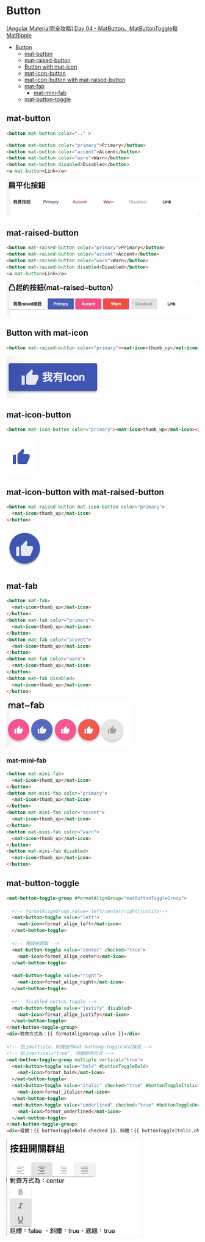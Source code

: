 # Button 
[[Angular Material完全攻略] Day 04 - MatButton、MatButtonToggle和MatRipple](https://ithelp.ithome.com.tw/articles/10193055)

- [Button](#button)
  - [mat-button](#mat-button)
  - [mat-raised-button](#mat-raised-button)
  - [Button with mat-icon](#button-with-mat-icon)
  - [mat-icon-button](#mat-icon-button)
  - [mat-icon-button with mat-raised-button](#mat-icon-button-with-mat-raised-button)
  - [mat-fab](#mat-fab)
    - [mat-mini-fab](#mat-mini-fab)
  - [mat-button-toggle](#mat-button-toggle)

## mat-button

```html
<button mat-button color=".." >
```

```html
<button mat-button color="primary">Primary</button>
<button mat-button color="accent">Accent</button>
<button mat-button color="warn">Warn</button>
<button mat-button disabled>Disabled</button>
<a mat-button>Link</a> 
```

![image](../images/02-mat-button-color.gif)

## mat-raised-button

```html
<button mat-raised-button color="primary">Primary</button>
<button mat-raised-button color="accent">Accent</button>
<button mat-raised-button color="warn">Warn</button>
<button mat-raised-button disabled>Disabled</button>
<a mat-button>Link</a>
```

![gif](../images/03-mat-raised-button.gif)


## Button with mat-icon

```html
<button mat-raised-button color="primary"><mat-icon>thumb_up</mat-icon> 我有Icon</button>
```

![圖 1](../images/8591e3c84c5973ac5e77b88f2d264c2f96913ba0c9072157872c2b1f93f8419c.png)  


## mat-icon-button

```html
<button mat-icon-button color="primary"><mat-icon>thumb_up</mat-icon></button>
```
![圖 2](../images/535c65341e1ff801342f45694d0fe3cc2d3c4569615ec1f928ea05905a6d9245.png)  


## mat-icon-button with mat-raised-button

```html
<button mat-raised-button mat-icon-button color="primary">
  <mat-icon>thumb_up</mat-icon>
</button>
```
![圖 3](../images/9d942399bcae6d023262fed8d96d887ff2da3efa15f2c63e304f07f378081304.png)  


## mat-fab

```html
<button mat-fab>
  <mat-icon>thumb_up</mat-icon>
</button>
<button mat-fab color="primary">
  <mat-icon>thumb_up</mat-icon>
</button>
<button mat-fab color="accent">
  <mat-icon>thumb_up</mat-icon>
</button>
<button mat-fab color="warn">
  <mat-icon>thumb_up</mat-icon>
</button>
<button mat-fab disabled>
  <mat-icon>thumb_up</mat-icon>
</button>
```

![](../images/08-mat-fab.gif)

### mat-mini-fab

```html
<button mat-mini-fab>
  <mat-icon>thumb_up</mat-icon>
</button>
<button mat-mini-fab color="primary">
  <mat-icon>thumb_up</mat-icon>
</button>
<button mat-mini-fab color="accent">
  <mat-icon>thumb_up</mat-icon>
</button>
<button mat-mini-fab color="warn">
  <mat-icon>thumb_up</mat-icon>
</button>
<button mat-mini-fab disabled>
  <mat-icon>thumb_up</mat-icon>
</button>
```


## mat-button-toggle

```html
<mat-button-toggle-group #formatAlignGroup="matButtonToggleGroup">
  
  <!-- formatAlignGroup.value= left/center/right/justify-->
  <mat-button-toggle value="left">
    <mat-icon>format_align_left</mat-icon>
  </mat-button-toggle>
  
  <!-- 預設被選取 -->
  <mat-button-toggle value="center" checked="true">
    <mat-icon>format_align_center</mat-icon>
  </mat-button-toggle>
  
  <mat-button-toggle value="right">
    <mat-icon>format_align_right</mat-icon>
  </mat-button-toggle>

  <!-- disabled button toggle -->
  <mat-button-toggle value="justify" disabled>
    <mat-icon>format_align_justify</mat-icon>
  </mat-button-toggle>
</mat-button-toggle-group>
<div>對齊方式為：{{ formatAlignGroup.value }}</div>

<!-- 加上multiple，則裡面的mat-buttong-toggle可以複選 -->
<!-- 加上vertical="true", 改變排列方式 -->
<mat-button-toggle-group multiple vertical="true">
  <mat-button-toggle value="bold" #buttonToggleBold>
    <mat-icon>format_bold</mat-icon>
  </mat-button-toggle>
  <mat-button-toggle value="italic" checked="true" #buttonToggleItalic>
    <mat-icon>format_italic</mat-icon>
  </mat-button-toggle>
  <mat-button-toggle value="underlined" checked="true" #buttonToggleUnderlined>
    <mat-icon>format_underlined</mat-icon>
  </mat-button-toggle>
</mat-button-toggle-group>
<div>粗體：{{ buttonToggleBold.checked }}、斜體：{{ buttonToggleItalic.checked }}、底線：{{ buttonToggleUnderlined.checked }}</div>
```


![](images/11-button-toggle-group.gif)
